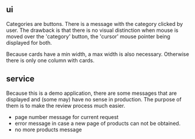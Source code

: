 ## ui

Categories are buttons. There is a message with the category clicked by user. The drawback is that there is no visual distinction when mouse is moved over the 'category' button, the 'cursor' mouse pointer being displayed for both.

Because cards have a min width, a max width is also necessary. Otherwise there is only one column with cards.

## service

Because this is a demo application, there are some messages that are displayed and (some may) have no sense in production. The purpose of them is to make the review process much easier.
  - page number message for current request
  - error message in case a new page of products can not be obtained. 
  - no more products message
